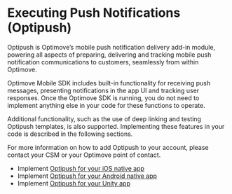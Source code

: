 # Executing Push Notifications (Optipush)

Optipush is Optimove’s mobile push notification delivery add-in module, powering all aspects of preparing, delivering and tracking mobile push notification communications to customers, seamlessly from within Optimove.

Optimove Mobile SDK includes built-in functionality for receiving push messages, presenting notifications in the app UI and tracking user responses. Once the Optimove SDK is running, you do not need to implement anything else in your code for these functions to operate.

Additional functionality, such as the use of deep linking and testing Optipush templates, is also supported. Implementing these features in your code is described in the following sections.

For more information on how to add Optipush to your account, please contact your CSM or your Optimove point of contact.

 - Implement [Optipush for your iOS native app](https://github.com/optimove-tech/Optipush-Guide/blob/master/Opitpush%20for%20iOS/README.md)
 - Implement [Optipush for your Android native app](https://github.com/optimove-tech/Optipush-Guide/tree/master/Optipush%20for%20Android)
 - Implement [Optipush for your Unity app](https://github.com/optimove-tech/Optipush-Guide/tree/master/Optipush%20for%20Unity)


